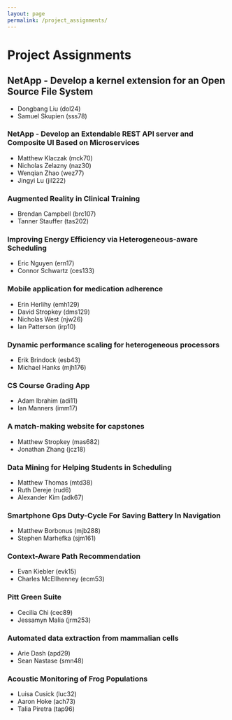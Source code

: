 ```yaml
---
layout: page
permalink: /project_assignments/
---
```


# Project Assignments

## NetApp - Develop a kernel extension for an Open Source File System
* Dongbang Liu (dol24)
* Samuel Skupien (sss78)


### NetApp - Develop an Extendable REST API server and Composite UI Based on Microservices
* Matthew Klaczak (mck70)
* Nicholas Zelazny (naz30)
* Wenqian Zhao (wez77)
* Jingyi Lu (jil222)


### Augmented Reality in Clinical Training
* Brendan Campbell (brc107)
* Tanner Stauffer (tas202)


### Improving Energy Efficiency via Heterogeneous-aware Scheduling
* Eric Nguyen (ern17)
* Connor Schwartz (ces133)


### Mobile application for medication adherence
* Erin Herlihy (emh129)
* David Stropkey (dms129)
* Nicholas West (njw26)
* Ian Patterson (irp10)


### Dynamic performance scaling for heterogeneous processors
* Erik Brindock (esb43)
* Michael Hanks (mjh176)


### CS Course Grading App
* Adam Ibrahim (adi11)
* Ian Manners (imm17)


### A match-making website for capstones
* Matthew Stropkey (mas682)
* Jonathan Zhang (jcz18)


### Data Mining for Helping Students in Scheduling
* Matthew Thomas (mtd38)
* Ruth Dereje (rud6)
* Alexander Kim (adk67)


### Smartphone Gps Duty-Cycle For Saving Battery In Navigation
* Matthew Borbonus (mjb288)
* Stephen Marhefka (sjm161)


### Context-Aware Path Recommendation
* Evan Kiebler (evk15)
* Charles McEllhenney (ecm53)


### Pitt Green Suite
* Cecilia Chi (cec89)
* Jessamyn Malia (jrm253)


### Automated data extraction from mammalian cells
* Arie Dash (apd29)
* Sean Nastase (smn48)


### Acoustic Monitoring of Frog Populations
* Luisa Cusick (luc32)
* Aaron Hoke (ach73)
* Talia Piretra (tap96)
